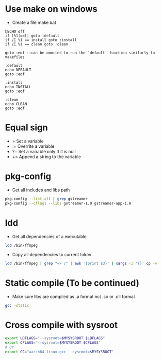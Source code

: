 Use make on windows
=====
* Create a file make.bat
```dosbatch
@ECHO off
if [%1]==[] goto :default
if /I %1 == install goto :install
if /I %1 == clean goto :clean

goto :eof ::can be ommited to run the `default` function similarly to makefiles

:default
echo DEFAULT
goto :eof

:install
echo INSTALL
goto :eof

:clean
echo CLEAN
goto :eof
```

Equal sign
=====
*  = Set a variable
* := Overrite a variable
* ?= Set a variable only if it is null
* += Append a string to the variable

pkg-config
=====
* Get all includes and libs path
```sh
pkg-config --list-all | grep gstreamer
pkg-config --cflags --libs gstreamer-1.0 gstreamer-app-1.0
```

ldd
====
* Get all dependencies of a executable
```sh
ldd /bin/ffmpeg
```
* Copy all dependencies to current folder
```sh
ldd /bin/ffmpeg | grep "=> /" | awk '{print $3}' | xargs -I '{}' cp -v '{}' .
```

Static compile (To be continued)
=====
* Make sure libs are compiled as .a format not .so or .dll format
```sh
gcc -static
```

Cross compile with sysroot
=====
```sh
export LDFLAGS="--sysroot=$MYSYSROOT $LDFLAGS"
export CFLAGS="--sysroot=$MYSYSROOT $CFLAGS"
# Or
export CC="aarch64-linux-gcc --sysroot=$MYSYSROOT"
```
